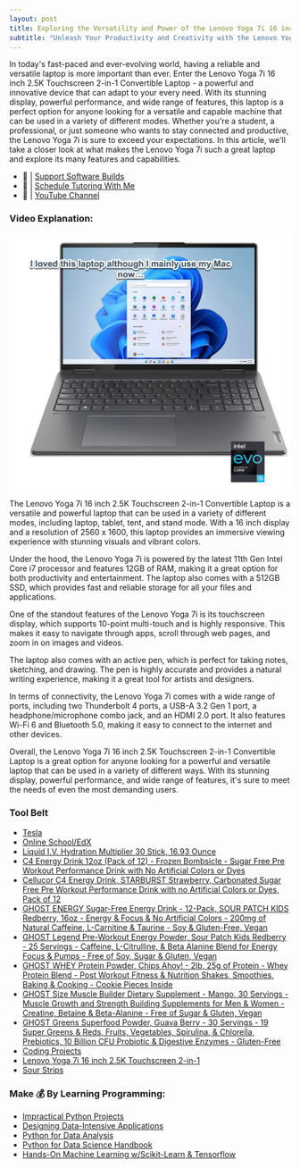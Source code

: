 ```yaml
---
layout: post
title: Exploring the Versatility and Power of the Lenovo Yoga 7i 16 inch 2.5K Touchscreen 2-in-1 Convertible Laptop
subtitle: "Unleash Your Productivity and Creativity with the Lenovo Yoga 7i 16 inch 2.5K Touchscreen 2-in-1 Convertible Laptop"
---
```


In today's fast-paced and ever-evolving world, having a reliable and versatile laptop is more important than ever. Enter the Lenovo Yoga 7i 16 inch 2.5K Touchscreen 2-in-1 Convertible Laptop - a powerful and innovative device that can adapt to your every need. With its stunning display, powerful performance, and wide range of features, this laptop is a perfect option for anyone looking for a versatile and capable machine that can be used in a variety of different modes. Whether you're a student, a professional, or just someone who wants to stay connected and productive, the Lenovo Yoga 7i is sure to exceed your expectations. In this article, we'll take a closer look at what makes the Lenovo Yoga 7i such a great laptop and explore its many features and capabilities.

- 🔗 | [Support Software Builds](https://www.buymeacoffee.com/kadad1312d)
- 🔗 | [Schedule Tutoring With Me](https://www.calendly.com/kadad1312)
- 🔗 | [YouTube Channel](https://www.youtube.com/@RealKhaledAdad)

### Video Explanation:

[![IMAGE_ALT](../img/laptop.png)](https://www.youtube.com/watch?v=lwWXFjlYquI)

The Lenovo Yoga 7i 16 inch 2.5K Touchscreen 2-in-1 Convertible Laptop is a versatile and powerful laptop that can be used in a variety of different modes, including laptop, tablet, tent, and stand mode. With a 16 inch display and a resolution of 2560 x 1600, this laptop provides an immersive viewing experience with stunning visuals and vibrant colors.

Under the hood, the Lenovo Yoga 7i is powered by the latest 11th Gen Intel Core i7 processor and features 12GB of RAM, making it a great option for both productivity and entertainment. The laptop also comes with a 512GB SSD, which provides fast and reliable storage for all your files and applications.

One of the standout features of the Lenovo Yoga 7i is its touchscreen display, which supports 10-point multi-touch and is highly responsive. This makes it easy to navigate through apps, scroll through web pages, and zoom in on images and videos.

The laptop also comes with an active pen, which is perfect for taking notes, sketching, and drawing. The pen is highly accurate and provides a natural writing experience, making it a great tool for artists and designers.

In terms of connectivity, the Lenovo Yoga 7i comes with a wide range of ports, including two Thunderbolt 4 ports, a USB-A 3.2 Gen 1 port, a headphone/microphone combo jack, and an HDMI 2.0 port. It also features Wi-Fi 6 and Bluetooth 5.0, making it easy to connect to the internet and other devices.

Overall, the Lenovo Yoga 7i 16 inch 2.5K Touchscreen 2-in-1 Convertible Laptop is a great option for anyone looking for a powerful and versatile laptop that can be used in a variety of different ways. With its stunning display, powerful performance, and wide range of features, it's sure to meet the needs of even the most demanding users.


### Tool Belt
- [Tesla](https://ts.la/khaled835973)
- [Online School/EdX](https://www.edx.org/?utm_source=google&utm_campaign=18736834479&utm_medium=cpc&utm_term=edx&hsa_acc=7245054034&hsa_cam=18736834479&hsa_grp=140243978342&hsa_ad=631521652739&hsa_src=g&hsa_tgt=kwd-89882436&hsa_kw=edx&hsa_mt=e&hsa_net=adwords&hsa_ver=3&gclid=Cj0KCQiA0oagBhDHARIsAI-BbgfFSx9sQrdOhE0zshO9rXNE6ZsM_6g0CsF0uBeLd3GwriWBoJtxVXwaAqA2EALw_wcB)
- [Liquid I.V. Hydration Multiplier 30 Stick, 16.93 Ounce](https://amzn.to/3ZFDjDq)
- [C4 Energy Drink 12oz (Pack of 12) - Frozen Bombsicle - Sugar Free Pre Workout Performance Drink with No Artificial Colors or Dyes](https://amzn.to/3ZEVtFy)
- [Cellucor C4 Energy Drink, STARBURST Strawberry, Carbonated Sugar Free Pre Workout Performance Drink with no Artificial Colors or Dyes, Pack of 12](https://amzn.to/3y8KJ6m)
- [GHOST ENERGY Sugar-Free Energy Drink - 12-Pack, SOUR PATCH KIDS Redberry, 16oz - Energy & Focus & No Artificial Colors - 200mg of Natural Caffeine, L-Carnitine & Taurine - Soy & Gluten-Free, Vegan](https://amzn.to/3Jeaed7)
- [GHOST Legend Pre-Workout Energy Powder, Sour Patch Kids Redberry - 25 Servings - Caffeine, L-Citrulline, & Beta Alanine Blend for Energy Focus & Pumps - Free of Soy, Sugar & Gluten, Vegan](https://amzn.to/3SOshts)
- [GHOST WHEY Protein Powder, Chips Ahoy! - 2lb, 25g of Protein - Whey Protein Blend - ­Post Workout Fitness & Nutrition Shakes, Smoothies, Baking & Cooking - Cookie Pieces Inside](https://amzn.to/3y8rGtd)
- [GHOST Size Muscle Builder Dietary Supplement - Mango, 30 Servings - Muscle Growth and Strength Building Supplements for Men & Women - Creatine, Betaine & Beta-Alanine - Free of Sugar & Gluten, Vegan](https://amzn.to/3YkH8g8)
- [GHOST Greens Superfood Powder, Guava Berry - 30 Servings - 19 Super Greens & Reds, Fruits, Vegetables, Spirulina, & Chlorella, Prebiotics, 10 Billion CFU Probiotic & Digestive Enzymes - Gluten-Free](https://amzn.to/3J8I0PN)
- [Coding Projects](https://www.buymeacoffee.com/kadad1312d)
- [Lenovo Yoga 7i 16 inch 2.5K Touchscreen 2-in-1](https://amzn.to/41CfSfY)
- [Sour Strips](https://amzn.to/3EDWUM7)

### Make 💰 By Learning Programming:

- [Impractical Python Projects](https://amzn.to/3JpCpWH)
- [Designing Data-Intensive Applications](https://amzn.to/3Hgh5Sj)
- [Python for Data Analysis](https://amzn.to/3D0C8pl)
- [Python for Data Science Handbook](https://amzn.to/3XnZ1ez)
- [Hands-On Machine Learning w/Scikit-Learn & Tensorflow](https://amzn.to/3QTWoyt)

<br>
